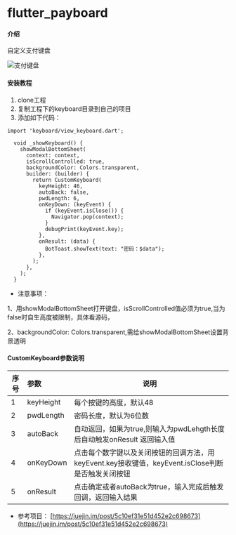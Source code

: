 # flutter_payboard

#### 介绍
自定义支付键盘

![支付键盘](https://raw.githubusercontent.com/limhGeek/flutter_payboard/master/image/keyboard.gif)

#### 安装教程

1.  clone工程
2.  复制工程下的keyboard目录到自己的项目
3.  添加如下代码：

```
import 'keyboard/view_keyboard.dart';
```

```
  void _showKeyboard() {
    showModalBottomSheet(
      context: context,
      isScrollControlled: true,
      backgroundColor: Colors.transparent,
      builder: (builder) {
        return CustomKeyboard(
          keyHeight: 46,
          autoBack: false,
          pwdLength: 6,
          onKeyDown: (keyEvent) {
            if (keyEvent.isClose()) {
              Navigator.pop(context);
            }
            debugPrint(keyEvent.key);
          },
          onResult: (data) {
            BotToast.showText(text: "密码：$data");
          },
        );
      },
    );
  }

```

- 注意事项：

1、用showModalBottomSheet打开键盘，isScrollControlled值必须为true,当为false时自生高度被限制，具体看源码，

2、backgroundColor: Colors.transparent,需给showModalBottomSheet设置背景透明

#### CustomKeyboard参数说明

序号|参数|说明
--|:--|--
1 |keyHeight |每个按键的高度，默认48
2 |pwdLength |密码长度，默认为6位数
3 |autoBack |自动返回，如果为true,则输入为pwdLehgth长度后自动触发onResult 返回输入值
4 |onKeyDown |点击每个数字键以及关闭按钮的回调方法，用keyEvent.key接收键值，keyEvent.isClose判断是否触发关闭按钮
5 |onResult  |点击确定或者autoBack为true，输入完成后触发回调，返回输入结果

- 参考项目：
[https://juejin.im/post/5c10ef31e51d452e2c698673](https://juejin.im/post/5c10ef31e51d452e2c698673)

